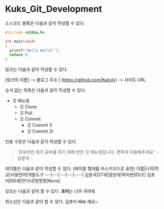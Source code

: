 # Kuks_Git_Development

소스코드 블록은 다음과 같이 작성할 수 있다.

```c (언어명)
#include <stdio.h>

int main(void)
{
  printf("Hello World!");
  return 0;
}
```

링크는 다음과 같이 작성할 수 있다.

[링크의 이름] -> 블로그 주소 | (https://github.com/Kukvly) -> 사이트 URL

순서 없는 목록은 다음과 같이 작성할 수 있다.
* 깃 매뉴얼
  * 깃 Clone
  * 깃 Pull
  * 깃 Commit
    * 깃 Commit 1)
    * 깃 Commit 2)
   
인용 구문은 다음과 같이 작성할 수 있다.
> '초보자인 제가 공부를 하기 위해 만든 깃 매뉴얼입니다. 편하게 이용해주세요.' - 김윤국 -

테이블은 다음과 같이 작성할 수 있다. (테이블 형태를 아스키코드로 표현)
이름|나이|학교|사용언어|개발도구
---|---|---|---|----|
김윤국|27세|광운대|파이썬|IDLE|
김포미|00세|안다녀|멍멍멍|None|

강조는 다음과 같이 할 수 있다.
**포미**는 너무 귀여워

취소선은 다음과 같이 할 수 있다.
김포미 ~~바보~~ 래요~
